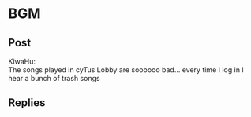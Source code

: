 # BGM
## Post
KiwaHu:<br>
The songs played in cyTus Lobby are soooooo bad... every time I log in I hear a bunch of trash songs
## Replies
